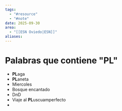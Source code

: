 ```yaml
---
tags:
  - "#resource"
  - "#note"
date: 2025-09-30
area:
  - "[[ESN Oviedo|ESN]]"
aliases:
---
```

# Palabras que contiene "PL"
- **PL**aga
- **PL**aneta
- Miercoles
- Bosque encantado
- DnD
- Viaje al **PL**uscuamperfecto
- 
